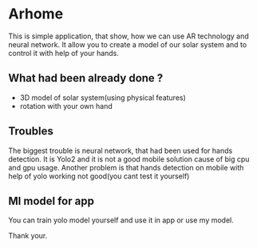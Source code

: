 # Arhome
This is simple application, that show, how we can use AR technology and neural network.
It allow you to create a model of our solar system and to control it with help of your hands.

## What had been already done ? 
+ 3D model of solar system(using physical features)
+ rotation with your own hand

## Troubles
The biggest trouble is neural network, that had been used for hands detection. It is Yolo2 and it is not a good mobile solution
cause of big cpu and gpu usage.
Another problem is that hands detection on mobile with help of yolo working not good(you cant test it yourself)

## Ml model for app
You can train yolo model yourself and use it in app or use my model.

Thank your.
